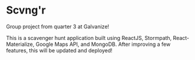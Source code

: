 # Scvng'r 

Group project from quarter 3 at Galvanize! 

This is a scavenger hunt application built using ReactJS, Stormpath, React-Materialize, Google Maps API, and MongoDB.
After improving a few features, this will be updated and deployed!
